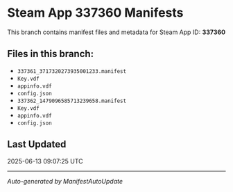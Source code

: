 # Steam App 337360 Manifests

This branch contains manifest files and metadata for Steam App ID: **337360**

## Files in this branch:
- `337361_3717320273935001233.manifest`
- `Key.vdf`
- `appinfo.vdf`
- `config.json`
- `337362_1479096585713239658.manifest`
- `Key.vdf`
- `appinfo.vdf`
- `config.json`

## Last Updated
2025-06-13 09:07:25 UTC

---
*Auto-generated by ManifestAutoUpdate*
